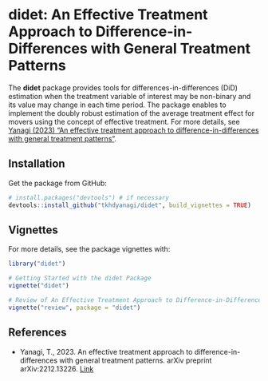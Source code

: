 
<!-- README.md is generated from README.Rmd. Please edit that file -->

# didet: An Effective Treatment Approach to Difference-in-Differences with General Treatment Patterns

<!-- badges: start -->
<!-- badges: end -->

The **didet** package provides tools for differences-in-differences
(DiD) estimation when the treatment variable of interest may be
non-binary and its value may change in each time period. The package
enables to implement the doubly robust estimation of the average
treatment effect for movers using the concept of effective treatment.
For more details, see [Yanagi (2023) “An effective treatment approach to
difference-in-differences with general treatment
patterns”](https://doi.org/10.48550/arXiv.2212.13226).

## Installation

Get the package from GitHub:

``` r
# install.packages("devtools") # if necessary
devtools::install_github("tkhdyanagi/didet", build_vignettes = TRUE)
```

## Vignettes

For more details, see the package vignettes with:

``` r
library("didet")

# Getting Started with the didet Package
vignette("didet")

# Review of An Effective Treatment Approach to Difference-in-Differences with General Treatment Patterns
vignette("review", package = "didet")
```

## References

- Yanagi, T., 2023. An effective treatment approach to
  difference-in-differences with general treatment patterns. arXiv
  preprint arXiv:2212.13226.
  [Link](https://doi.org/10.48550/arXiv.2212.13226)
